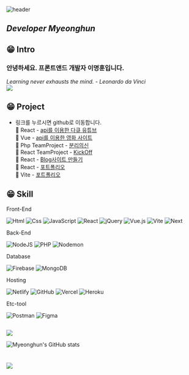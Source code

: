 <div align=left>


![header](https://capsule-render.vercel.app/api?type=waving&color=gradient&customColorList=0,2,2,5,30&height=150&section=header&text=WellCome_to_My_Github&fontSize=30&fontAlign=21&descSize=100&animation=twinkling)

_<h2>Developer Myeonghun</h2>_

## 😁 Intro

<h3> 안녕하세요. 프론트앤드 개발자 이명훈입니다.</h3>

_Learning never exhausts the mind. - Leonardo da Vinci_
<br>
<a href="mailto:yunyoungsik91@gmail.com">
<img src="https://img.shields.io/badge/Gmail-EA4335?style=for-the-badge&logo=Gmail&logoColor=white">
</a>

## 😁 Project

- 링크를 누르시면 github로 이동합니다.<br>
  🚩 React - [api를 이용한 다큐 유튜브](https://github.com/audgns722/youtube-react2023)<br>
  🚩 Vue - [api를 이용한 영화 사이트](https://github.com/audgns722/movie-vue2023)<br>
  🚩 Php TeamProject - [분리의신](https://github.com/audgns722/recycle-project)<br>
  🚩 React TeamProject - [KickOff](https://github.com/audgns722/kickoff)<br>
  🚩 React - [Blog사이트 만들기]()<br>
  🚩 React - [포트폴리오]()<br>
  🚩 Vite - [포트폴리오]()<br>

## 😁 Skill

Front-End

<!-- HTML5 -->
<img alt="Html" src="https://img.shields.io/badge/HTML5-E34F26.svg?&style=for-the-badge&logo=HTML5&logoColor=white"/>
<!-- CSS3 -->
<img alt="Css" src="https://img.shields.io/badge/CSS3-1572B6.svg?&style=for-the-badge&logo=CSS3&logoColor=white"/>
<!-- JavaScript -->
<img alt="JavaScript" src="https://img.shields.io/badge/JavaScript-F7DF1E.svg?&style=for-the-badge&logo=JavaScript&logoColor=black"/>
<!-- jQuery -->
<!-- React -->
<img alt="React" src="https://img.shields.io/badge/react-%2320232a.svg?style=for-the-badge&logo=react&logoColor=%2361DAFB"/>
<img alt="jQuery" src="https://img.shields.io/badge/jquery-%230769AD.svg?style=for-the-badge&logo=jquery&logoColor=white"/>
<!-- Vue.js -->
<img alt="Vue.js" src="https://img.shields.io/badge/vuejs-%2335495e.svg?style=for-the-badge&logo=vuedotjs&logoColor=%234FC08D"/>
<!-- Vite -->
<img alt="Vite" src="https://img.shields.io/badge/vite-%23646CFF.svg?style=for-the-badge&logo=vite&logoColor=white"/>
<!-- Next -->
<img alt="Next" src="https://img.shields.io/badge/Next-black?style=for-the-badge&logo=next.js&logoColor=white"/>

Back-End

<!-- NodeJS -->
<img alt="NodeJS" src="https://img.shields.io/badge/node.js-6DA55F?style=for-the-badge&logo=node.js&logoColor=white"/>
<!-- PHP -->
<img alt="PHP" src="https://img.shields.io/badge/php-%23777BB4.svg?style=for-the-badge&logo=php&logoColor=white"/>
<!-- Nodemon -->
<img alt="Nodemon" src="https://img.shields.io/badge/NODEMON-%23323330.svg?style=for-the-badge&logo=nodemon&logoColor=%BBDEAD"/>

Database

<!-- Firebase -->
<img alt="Firebase" src="https://img.shields.io/badge/Firebase-039BE5?style=for-the-badge&logo=Firebase&logoColor=white"/>
<!-- MongoDB -->
<img alt="MongoDB" src="https://img.shields.io/badge/MongoDB-%234ea94b.svg?style=for-the-badge&logo=mongodb&logoColor=white"/>

Hosting

<!-- Netlify -->
<img alt="Netlify" src="https://img.shields.io/badge/netlify-%23000000.svg?style=for-the-badge&logo=netlify&logoColor=#00C7B7"/>
<!-- GitHub -->
<img alt="GitHub" src="https://img.shields.io/badge/github-%23121011.svg?style=for-the-badge&logo=github&logoColor=white"/>
<!-- Vercel -->
<img alt="Vercel" src="https://img.shields.io/badge/vercel-%23000000.svg?style=for-the-badge&logo=vercel&logoColor=white"/>
<!-- Heroku -->
<img alt="Heroku" src="https://img.shields.io/badge/heroku-%23430098.svg?style=for-the-badge&logo=heroku&logoColor=white"/>

Etc-tool

<!-- Postman -->
<img alt="Postman" src="https://img.shields.io/badge/Postman-FF6C37?style=for-the-badge&logo=postman&logoColor=white"/>
<!-- Figma -->
<img alt="Figma" src="https://img.shields.io/badge/figma-%23F24E1E.svg?style=for-the-badge&logo=figma&logoColor=white"/>

##

<a href="https://hits.seeyoufarm.com"><img src="https://hits.seeyoufarm.com/api/count/incr/badge.svg?url=https%3A%2F%2Fgithub.com%2Faudgns722&count_bg=%2379C83D&title_bg=%23555555&icon=&icon_color=%23E7E7E7&title=hits&edge_flat=false"/></a>

![Myeonghun's GitHub stats](http://github-profile-summary-cards.vercel.app/api/cards/profile-details?username=audgns722&theme=solarized)

# <img src="https://capsule-render.vercel.app/api?type=waving&color=gradient&customColorList=0,2,2,5,30&height=220&&section=footer" />

</div>
